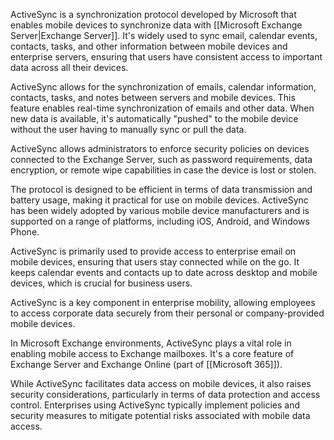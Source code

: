 ActiveSync is a synchronization protocol developed by Microsoft that enables mobile devices to synchronize data with [[Microsoft Exchange Server|Exchange Server]]. It's widely used to sync email, calendar events, contacts, tasks, and other information between mobile devices and enterprise servers, ensuring that users have consistent access to important data across all their devices.

ActiveSync allows for the synchronization of emails, calendar information, contacts, tasks, and notes between servers and mobile devices. This feature enables real-time synchronization of emails and other data. When new data is available, it's automatically "pushed" to the mobile device without the user having to manually sync or pull the data.

ActiveSync allows administrators to enforce security policies on devices connected to the Exchange Server, such as password requirements, data encryption, or remote wipe capabilities in case the device is lost or stolen.

The protocol is designed to be efficient in terms of data transmission and battery usage, making it practical for use on mobile devices. ActiveSync has been widely adopted by various mobile device manufacturers and is supported on a range of platforms, including iOS, Android, and Windows Phone.

ActiveSync is primarily used to provide access to enterprise email on mobile devices, ensuring that users stay connected while on the go. It keeps calendar events and contacts up to date across desktop and mobile devices, which is crucial for business users.

ActiveSync is a key component in enterprise mobility, allowing employees to access corporate data securely from their personal or company-provided mobile devices.

In Microsoft Exchange environments, ActiveSync plays a vital role in enabling mobile access to Exchange mailboxes. It's a core feature of Exchange Server and Exchange Online (part of [[Microsoft 365]]).

While ActiveSync facilitates data access on mobile devices, it also raises security considerations, particularly in terms of data protection and access control. Enterprises using ActiveSync typically implement policies and security measures to mitigate potential risks associated with mobile data access.